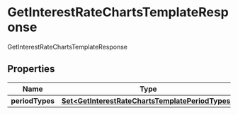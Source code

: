 

# GetInterestRateChartsTemplateResponse

GetInterestRateChartsTemplateResponse

## Properties

| Name | Type | Description | Notes |
|------------ | ------------- | ------------- | -------------|
|**periodTypes** | [**Set&lt;GetInterestRateChartsTemplatePeriodTypes&gt;**](GetInterestRateChartsTemplatePeriodTypes.md) |  |  [optional] |



